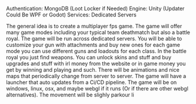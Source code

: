 Authentication: MongoDB (Loot Locker if Needed)
Engine: Unity (Updater Could Be WPF or Godot)
Services: Dedicated Servers

The general idea is to create a multiplayer fps game. The game will offer many game modes including your typical team deathmatch but also a battle royal. The game will be run across dedicated servers. You will be able to customize your gun with attachments and buy new ones for each game mode you can use different guns and loadouts for each class. In the battle royal you just find weapons. You can unlock skins and stuff and buy upgrades and stuff with irl money from the website or in game money you get by winning and playing and such. There will be animations and nice maps that periodically change from server to server. The game will have a launcher that auto updates from a Ci/CD pipeline. The game will be on windows, linux, osx, and maybe webgl if it runs (Or if there are other webgl alternatives). The movement will be slighly parkour li